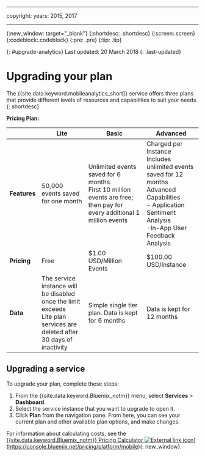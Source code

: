 ----

copyright:
 years: 2015, 2017

---

{:new_window: target="_blank"}
{:shortdesc: .shortdesc}
{:screen:.screen}
{:codeblock:.codeblock}
{:pre: .pre}
{:tip: .tip}

{: #upgrade-analytics}
Last updated: 20 March 2018
{: .last-updated}

# Upgrading your plan

The {{site.data.keyword.mobileanalytics_short}} service offers three plans that provide different levels of resources and capabilities to suit your needs.
{: shortdesc}

**Pricing Plan:**


|                |Lite                           |Basic                        |Advanced                      |
|----------------|-------------------------------|-----------------------------|------------------------------|
|**Features**    | 50,000 events saved for one month | Unlimited events saved for 6 months. <br/> First 10 million events are free; then pay for every additional 1 million events | Charged per Instance </br> Includes unlimited events saved for 12 months<br/> Advanced Capabilities<br/> - Application Sentiment Analysis<br/> -In-App User Feedback Analysis<br/> |
|**Pricing**     |Free| $1.00 USD/Million Events | $100.00 USD/Instance |
|**Data**     | The service instance will be disabled once the limit exceeds <br/> Lite plan services are deleted after 30 days of inactivity | Simple single tier plan. Data is kept for 6 months | Data is kept for 12 months |-|


## Upgrading a service

To upgrade your plan, complete these steps:

1.  From the {{site.data.keyword.Bluemix_notm}} menu, select **Services** > **Dashboard**.
1.  Select the service instance that you want to upgrade to open it.
1.  Click **Plan** from the navigation pane.
   From here, you can see your current plan and other available plan options, and make changes.

For information about calculating costs, see the [{{site.data.keyword.Bluemix_notm}} Pricing Calculator ![External link icon](../../icons/launch-glyph.svg "External link icon")](../../icons/launch-glyph.svg "External link icon")](https://console.bluemix.net/pricing/platform/mobile){: new_window}.
